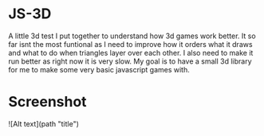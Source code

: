 # JS-3D
A little 3d test I put together to understand how 3d games work better. It so far isnt the most funtional as I 
need to improve how it orders what it draws and what to do when triangles layer over each other. I also need to
make it run better as right now it is very slow. My goal is to have a small  3d library for me to make some very
basic javascript games with.
<h1>Screenshot</h1>
![Alt text](path "title")
